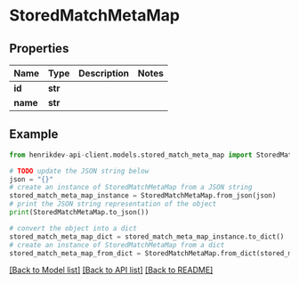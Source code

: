 # StoredMatchMetaMap


## Properties

Name | Type | Description | Notes
------------ | ------------- | ------------- | -------------
**id** | **str** |  | 
**name** | **str** |  | 

## Example

```python
from henrikdev-api-client.models.stored_match_meta_map import StoredMatchMetaMap

# TODO update the JSON string below
json = "{}"
# create an instance of StoredMatchMetaMap from a JSON string
stored_match_meta_map_instance = StoredMatchMetaMap.from_json(json)
# print the JSON string representation of the object
print(StoredMatchMetaMap.to_json())

# convert the object into a dict
stored_match_meta_map_dict = stored_match_meta_map_instance.to_dict()
# create an instance of StoredMatchMetaMap from a dict
stored_match_meta_map_from_dict = StoredMatchMetaMap.from_dict(stored_match_meta_map_dict)
```
[[Back to Model list]](../README.md#documentation-for-models) [[Back to API list]](../README.md#documentation-for-api-endpoints) [[Back to README]](../README.md)


